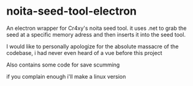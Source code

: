 # noita-seed-tool-electron
An electron wrapper for Cr4xy's noita seed tool. it uses .net to grab the seed at a specific memory adress and then inserts it into the seed tool.


I would like to personally apologize for the absolute massacre of the codebase, i had never even heard of a vue before this project

Also contains some code for save scumming


if you complain enough i'll make a linux version
